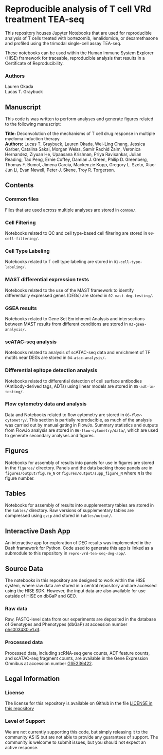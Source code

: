 # Reproducible analysis of T cell VRd treatment TEA-seq

This repository houses Jupyter Notebooks that are used for reproducible analysis of T cells treated 
with bortezomib, lenalidomide, or dexamethasone and profiled using the trimodal single-cell assay TEA-seq.

These notebooks can be used within the Human Immune System Explorer (HISE) framework for traceable, 
reproducible analysis that results in a Certificate of Reproducibility.

### Authors
Lauren Okada  
Lucas T. Graybuck  

## Manuscript
This code is was written to perform analyses and generate figures related to the following manuscript:  

**Title:** Deconvolution of the mechanisms of T cell drug response in multiple myeloma induction therapy  
**Authors:** Lucas T. Graybuck, Lauren Okada, Wei-Ling Chang, Jessica Garber, Catalina Sakai, Morgan Weiss, Samir Rachid Zaim, Veronica Hernandez, Ziyuan He, Upaasana Krishnan, Priya Ravisankar, Julian Reading, Tao Peng, Ernie Coffey, Damian J. Green, Philip D. Greenberg, Thomas F. Bumol, Jimena Garcia, Mackenzie Kopp, Gregory L. Szeto, Xiao-Jun Li, Evan Newell, Peter J. Skene, Troy R. Torgerson.

## Contents

### Common files
Files that are used across multiple analyses are stored in `common/`.

### Cell Filtering
Notebooks related to QC and cell type-based cell filtering are stored in `00-cell-filtering/`.

### Cell Type Labeling
Notebooks related to T cell type labeling are stored in `01-cell-type-labeling/`.

### MAST differential expression tests
Notebooks related to the use of the MAST framework to identify differentially expressed genes (DEGs) are stored in `02-mast-deg-testing/`.

### GSEA results
Notebooks related to Gene Set Enrichment Analysis and intersections between MAST results from different conditions are stored in `03-gsea-analysis/`.

### scATAC-seq analysis
Notebooks related to analysis of scATAC-seq data and enrichment of TF motifs near DEGs are stored in `04-atac-analysis/`.

### Differential epitope detection analysis
Notebooks related to differential detection of cell surface antibodies (Antibody-derived tags, ADTs) using linear models are stored in `05-adt-lm-testing/`.

### Flow cytometry data and analysis
Data and Notebooks related to flow cytometry are stored in `06-flow-cytometry/`. This section is partially reproducible, as much of the analysis was carried out by manual gating in FlowJo. Summary statistics and outputs from FlowJo analysis are stored in `06-flow-cytometry/data/`, which are used to generate secondary analyses and figures.

## Figures
Notebooks for assembly of results into panels for use in figures are stored in the `figures/` directory. Panels and the data backing those panels are in `figures/output/figure_N` or `figures/output/supp_figure_N` where `N` is the figure number.

## Tables
Notebooks for assembly of results into supplementary tables are stored in the `tables/` directory. Raw versions of supplementary tables are compressed using `gzip` and stored in `tables/output/`.

## Interactive Dash App
An interactive app for exploration of DEG results was implemented in the Dash framework for Python. Code used to generate this app is linked as a submodule to this repository in `repro-vrd-tea-seq-deg-app/`.

## Source Data

The notebooks in this repository are designed to work within the HISE system, where raw data are stored in a central repository and are accessed using the HISE SDK. However, the input data are also available for use outside of HISE on dbGaP and GEO.

### Raw data
Raw, FASTQ-level data from our experiments are deposited in the database of Genotypes and Phenotypes (dbGaP) at accession number [phs003430.v1.p1](https://www.ncbi.nlm.nih.gov/projects/gap/cgi-bin/study.cgi?study_id=phs003430.v1.p1).

### Processed data
Processed data, including scRNA-seq gene counts, ADT feature counts, and scATAC-seq fragment counts, are available in the Gene Expression Omnibus at accession number [GSE236422](https://www.ncbi.nlm.nih.gov/geo/query/acc.cgi?acc=GSE236422).

## Legal Information

### License

The license for this repository is available on Github in the file [LICENSE in this repository](https://github.com/aifimmunology/repro-vrd-tea-seq/blob/master/LICENSE)

### Level of Support

We are not currently supporting this code, but simply releasing it to the community AS IS but are not able to provide any guarantees of support. The community is welcome to submit issues, but you should not expect an active response.
